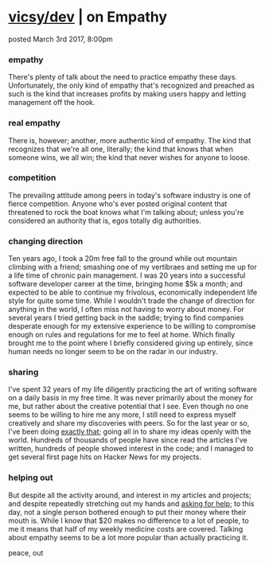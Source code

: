 # [vicsy/dev](https://github.com/codr4life/vicsydev) | on Empathy
posted March 3rd 2017, 8:00pm

### empathy
There's plenty of talk about the need to practice empathy these days. Unfortunately, the only kind of empathy that's recognized and preached as such is the kind that increases profits by making users happy and letting management off the hook.

### real empathy
There is, however; another, more authentic kind of empathy. The kind that recognizes that we're all one, literally; the kind that knows that when someone wins, we all win; the kind that never wishes for anyone to loose.

### competition
The prevailing attitude among peers in today's software industry is one of fierce competition. Anyone who's ever posted original content that threatened to rock the boat knows what I'm talking about; unless you're considered an authority that is, egos totally dig authorities.

### changing direction
Ten years ago, I took a 20m free fall to the ground while out mountain climbing with a friend; smashing one of my vertibraes and setting me up for a life time of chronic pain management. I was 20 years into a successful software developer career at the time, bringing home $5k a month; and expected to be able to continue my frivolous, economically independent life style for quite some time. While I wouldn't trade the change of direction for anything in the world, I often miss not having to worry about money. For several years I tried getting back in the saddle; trying to find companies desperate enough for my extensive experience to be willing to compromise enough on rules and regulations for me to feel at home. Which finally brought me to the point where I briefly considered giving up entirely, since human needs no longer seem to be on the radar in our industry.

### sharing
I've spent 32 years of my life diligently practicing the art of writing software on a daily basis in my free time. It was never primarily about the money for me, but rather about the creative potential that I see. Even though no one seems to be willing to hire me any more, I still need to express myself creatively and share my discoveries with peers. So for the last year or so, I've been doing [exactly that](https://github.com/codr4life); going all in to share my ideas openly with the world. Hundreds of thousands of people have since read the articles I've written, hundreds of people showed interest in the code; and I managed to get several first page hits on Hacker News for my projects.

### helping out
But despite all the activity around, and interest in my articles and projects; and despite repeatedly stretching out my hands and [asking for help](https://www.paypal.me/c4life); to this day, not a single person bothered enough to put their money where their mouth is. While I know that $20 makes no difference to a lot of people, to me it means that half of my weekly medicine costs are covered. Talking about empathy seems to be a lot more popular than actually practicing it.

peace, out
